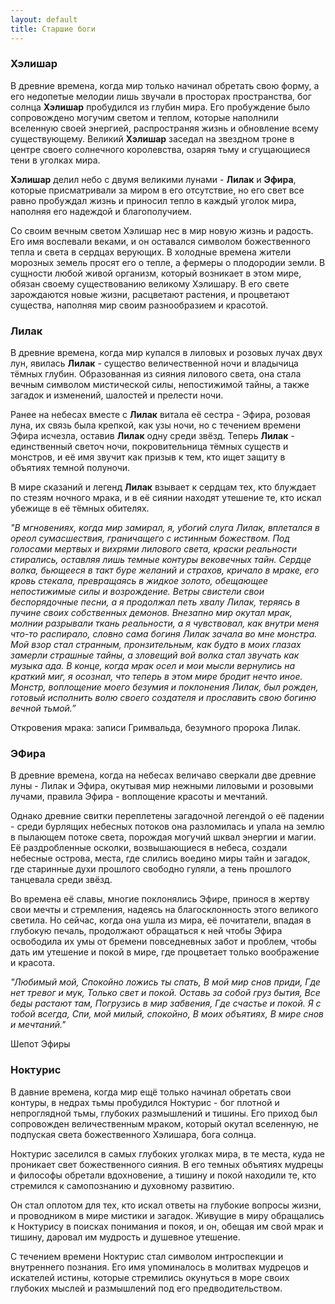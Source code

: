 ```yaml
---
layout: default
title: Старшие боги
---
```


### Хэлишар
В древние времена, когда мир только начинал обретать свою форму, а его недопетые мелодии лишь звучали в просторах пространства, бог солнца **Хэлишар** пробудился из глубин мира. Его пробуждение было сопровождено могучим светом и теплом, которые наполнили вселенную своей энергией, распространяя жизнь и обновление всему существующему. Великий **Хэлишар** заседал на звездном троне в центре своего солнечного королевства, озаряя тьму и сгущающиеся тени в уголках мира.

**Хэлишар** делил небо с двумя великими лунами - **Лилак** и **Эфира**, которые присматривали за миром в его отсутствие, но его свет все равно пробуждал жизнь и приносил тепло в каждый уголок мира, наполняя его надеждой и благополучием.

Со своим вечным светом Хэлишар нес в мир новую жизнь и радость. Его имя воспевали веками, и он оставался символом божественного тепла и света в сердцах верующих. В холодные времена жители морозных земель просят его о тепле, а фермеры о плодородии земли. В сущности любой живой организм, который возникает в этом мире, обязан своему существованию великому Хэлишару. В его свете зарождаются новые жизни, расцветают растения, и процветают существа, наполняя мир своим разнообразием и красотой.

### Лилак
В древние времена, когда мир купался в лиловых и розовых лучах двух лун, явилась **Лилак** - существо величественной ночи и владычица тёмных глубин. Образованная из сияния лилового света, она стала вечным символом мистической силы, непостижимой тайны, а также загадок и изменений, шалостей и прелести ночи.

Ранее на небесах вместе с **Лилак** витала её сестра - Эфира, розовая луна, их связь была крепкой, как узы ночи, но с течением времени Эфира исчезла, оставив **Лилак** одну среди звёзд. Теперь **Лилак** - единственный светоч ночи, покровительница тёмных существ и монстров, и её имя звучит как призыв к тем, кто ищет защиту в объятиях темной полуночи.

В мире сказаний и легенд **Лилак** взывает к сердцам тех, кто блуждает по стезям ночного мрака, и в её сиянии находят утешение те, кто искал убежище в её тёмных обителях.

*"В мгновениях, когда мир замирал, я, убогий слуга Лилак, вплетался в ореол сумасшествия, граничащего с истинным божеством. Под голосами мертвых и вихрями лилового света, краски реальности стирались, оставляя лишь темные контуры вековечных тайн.
Сердце волка, бьющееся в такт буре желаний и страхов, кричало в мраке, его кровь стекала, превращаясь в жидкое золото, обещающее непостижимые силы и возрождение. Ветры свистели свои беспорядочные песни, а я продолжал петь хвалу Лилак, теряясь в пучине своих собственных демонов.
Внезапно мир окутал мрак, молнии разрывали ткань реальности, а я чувствовал, как внутри меня что-то распирало, словно сама богиня Лилак зачала во мне монстра. Мой взор стал странным, пронзительным, как будто в моих глазах замерли страшные тайны, а зловещий вой волка стал звучать как музыка ада.
В конце, когда мрак осел и мои мысли вернулись на краткий миг, я осознал, что теперь в этом мире бродит нечто иное. Монстр, воплощение моего безумия и поклонения Лилак, был рожден, готовый исполнить волю своего создателя и прославить свою богиню вечной тьмой.”*

Откровения мрака: записи Гримвальда, безумного пророка Лилак.

### ЭФира
В древние времена, когда на небесах величаво сверкали две древние луны - Лилак и Эфира, окутывая мир нежными лиловыми и розовыми лучами, правила Эфира - воплощение красоты и мечтаний.

Однако древние свитки переплетены загадочной легендой о её падении - среди бурлящих небесных потоков она разломилась и упала на землю в пылающем потоке света, порождая могучий шквал энергии и магии. Её раздробленные осколки, возвышающиеся в небеса, создали небесные острова, места, где слились воедино миры тайн и загадок, где старинные духи прошлого свободно гуляли, а тень прошлого танцевала среди звёзд.

Во времена её славы, многие поклонялись Эфире, принося в жертву свои мечты и стремления, надеясь на благосклонность этого великого светила. Но сейчас, когда она ушла из мира, её почитатели, впадая в глубокую печаль, продолжают обращаться к ней чтобы Эфира освободила их умы от бремени повседневных забот и проблем, чтобы дать им утешение и покой в мире, где процветает только воображение и красота.

*"Любимый мой, Спокойно ложись ты спать, В мой мир снов приди, Где нет тревог и мук, Только свет и покой. Оставь за собой груз бытия, Все беды растают там, Погрузись в мир забвения, Где счастье и покой. Я с тобой всегда, Спи, мой милый, спокойно, В моих объятиях, В мире снов и мечтаний."*

Шепот Эфиры

### Ноктурис
В давние времена, когда мир ещё только начинал обретать свои контуры, в недрах тьмы пробудился Ноктурис - бог плотной и непроглядной тьмы, глубоких размышлений и тишины. Его приход был сопровожден величественным мраком, который окутал вселенную, не подпуская света божественного Хэлишара, бога солнца.

Ноктурис заселился в самых глубоких уголках мира, в те места, куда не проникает свет божественного сияния. В его темных объятиях мудрецы и философы обретали вдохновение, а тишину и покой находили те, кто стремился к самопознанию и духовному развитию.

Он стал оплотом для тех, кто искал ответы на глубокие вопросы жизни, и проводником в мире мистики и загадок. Живущие в миру обращались к Ноктурису в поисках понимания и покоя, и он, обещая им свой мрак и тишину, даровал им мудрость и душевное утешение.

С течением времени Ноктурис стал символом интроспекции и внутреннего познания. Его имя упоминалось в молитвах мудрецов и искателей истины, которые стремились окунуться в море своих глубоких мыслей и размышлений под его предводительством.

